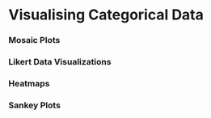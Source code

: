 Visualising Categorical Data
==================================

### Mosaic Plots

### Likert Data Visualizations

### Heatmaps

### Sankey Plots
